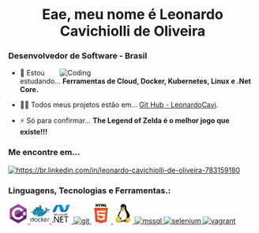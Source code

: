 <h1 align="center">Eae, meu nome é Leonardo Cavichiolli de Oliveira</h1>
<h3 align="left">Desenvolvedor de Software - Brasil</h3>
<img align="right" alt="Coding" width="400" src="https://33.media.tumblr.com/501cd35194d4c03c2e0cd970c2726354/tumblr_n6o5uozAGE1qbc2ylo1_500.gif">

- 🌱 Estou estudando... **Ferramentas de Cloud, Docker, Kubernetes, Linux e .Net Core.**

- 👨‍💻 Todos meus projetos estão em... [Git Hub - LeonardoCavi](https://github.com/LeonardoCavi).

- ⚡ Só para confirmar... **The Legend of Zelda é o melhor jogo que existe!!!**

<h3 align="left">Me encontre em...</h3>
<p align="left">
<a href="https://br.linkedin.com/in/leonardo-cavichiolli-de-oliveira-783159180" target="blank"><img align="center" src="https://raw.githubusercontent.com/rahuldkjain/github-profile-readme-generator/master/src/images/icons/Social/linked-in-alt.svg" alt="https://br.linkedin.com/in/leonardo-cavichiolli-de-oliveira-783159180" height="30" width="40" /></a>
</p>

<h3 align="left">Linguagens, Tecnologias e Ferramentas.:</h3>
<p align="left"> <a href="https://www.w3schools.com/cs/" target="_blank" rel="noreferrer"> <img src="https://raw.githubusercontent.com/devicons/devicon/master/icons/csharp/csharp-original.svg" alt="csharp" width="40" height="40"/> </a> <a href="https://www.docker.com/" target="_blank" rel="noreferrer"> <img src="https://raw.githubusercontent.com/devicons/devicon/master/icons/docker/docker-original-wordmark.svg" alt="docker" width="40" height="40"/> </a> <a href="https://dotnet.microsoft.com/" target="_blank" rel="noreferrer"> <img src="https://raw.githubusercontent.com/devicons/devicon/master/icons/dot-net/dot-net-original-wordmark.svg" alt="dotnet" width="40" height="40"/> </a> <a href="https://git-scm.com/" target="_blank" rel="noreferrer"> <img src="https://www.vectorlogo.zone/logos/git-scm/git-scm-icon.svg" alt="git" width="40" height="40"/> </a> <a href="https://www.w3.org/html/" target="_blank" rel="noreferrer"> <img src="https://raw.githubusercontent.com/devicons/devicon/master/icons/html5/html5-original-wordmark.svg" alt="html5" width="40" height="40"/> </a> <a href="https://www.linux.org/" target="_blank" rel="noreferrer"> <img src="https://raw.githubusercontent.com/devicons/devicon/master/icons/linux/linux-original.svg" alt="linux" width="40" height="40"/> </a> <a href="https://www.microsoft.com/en-us/sql-server" target="_blank" rel="noreferrer"> <img src="https://www.svgrepo.com/show/303229/microsoft-sql-server-logo.svg" alt="mssql" width="40" height="40"/> </a> <a href="https://www.selenium.dev" target="_blank" rel="noreferrer"> <img src="https://raw.githubusercontent.com/detain/svg-logos/780f25886640cef088af994181646db2f6b1a3f8/svg/selenium-logo.svg" alt="selenium" width="40" height="40"/> </a> <a href="https://www.vagrantup.com/" target="_blank" rel="noreferrer"> <img src="https://www.vectorlogo.zone/logos/vagrantup/vagrantup-icon.svg" alt="vagrant" width="40" height="40"/> </a> </p>
